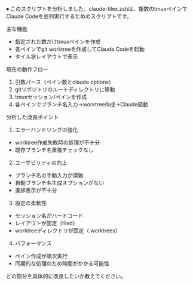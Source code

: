⏺ このスクリプトを分析しました。claude-tilex.zshは、複数のtmuxペインでClaude Codeを並列実行するためのスクリプトです。

  主な機能

  - 指定された数だけtmuxペインを作成
  - 各ペインでgit worktreeを作成してClaude Codeを起動
  - タイル状レイアウトで表示

  現在の動作フロー

  1. 引数パース（ペイン数とclaude options）
  2. gitリポジトリのルートディレクトリに移動
  3. tmuxセッション/ペインを作成
  4. 各ペインでブランチ名入力→worktree作成→Claude起動

  分析した改良ポイント

  1. エラーハンドリングの強化

  - worktree作成失敗時の処理が不十分
  - 既存ブランチ名重複チェックなし

  2. ユーザビリティの向上

  - ブランチ名の手動入力が煩雑
  - 自動ブランチ名生成オプションがない
  - 進捗表示が不十分

  3. 設定の柔軟性

  - セッション名がハードコード
  - レイアウトが固定（tiled）
  - worktreeディレクトリが固定（.worktrees）

  4. パフォーマンス

  - ペイン作成が順次実行
  - 同期的な処理のため時間がかかる可能性

  どの部分を具体的に改良したいか教えてください。
